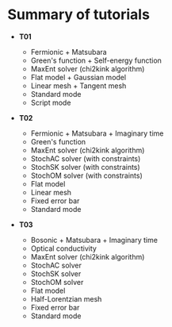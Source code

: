 # Summary of tutorials

* **T01**
    * Fermionic + Matsubara
    * Green's function + Self-energy function
    * MaxEnt solver (chi2kink algorithm)
    * Flat model + Gaussian model
    * Linear mesh + Tangent mesh
    * Standard mode
    * Script mode

* **T02**
    * Fermionic + Matsubara + Imaginary time
    * Green's function
    * MaxEnt solver (chi2kink algorithm)
    * StochAC solver (with constraints)
    * StochSK solver (with constraints)
    * StochOM solver (with constraints)
    * Flat model
    * Linear mesh
    * Fixed error bar
    * Standard mode

* **T03**
    * Bosonic + Matsubara + Imaginary time
    * Optical conductivity
    * MaxEnt solver (chi2kink algorithm)
    * StochAC solver
    * StochSK solver
    * StochOM solver
    * Flat model
    * Half-Lorentzian mesh
    * Fixed error bar
    * Standard mode
